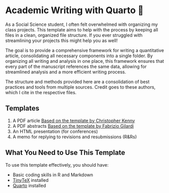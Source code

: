 # Academic Writing with Quarto :page_with_curl:

As a Social Science student, I often felt overwhelmed with organizing my class projects. This template aims to help with the process by keeping all files in a clean, organized file structure. If you ever struggled with streamlining your projects this might help you as well! 

The goal is to provide a comprehensive framework for writing a quantitative article, consolidating all necessary components into a single folder. By organizing all writing and analysis in one place, this framework ensures that every part of the manuscript references the same data, allowing for streamlined analysis and a more efficient writing process.

The structure and methods provided here are a consolidation of best practices and tools from multiple sources. Credit goes to these authors, which I cite in the respective files.

## Templates

1. A PDF article [Based on the template by Christopher Kenny](https://github.com/christopherkenny/nature)
2. A PDF abstracts [Based on the template by Fabrizio Gilardi](https://fabriziogilardi.org/resources/papers/good-abstracts.pdf)
3. An HTML presentation (for conferences)
4. A memo for replying to revisions and resubmissions (R&Rs)

## What You Need to Use This Template

To use this template effectively, you should have:

- Basic coding skills in R and Markdown
- [TinyTeX](https://yihui.org/tinytex/) installed
- [Quarto](https://quarto.org/docs/get-started/) installed
